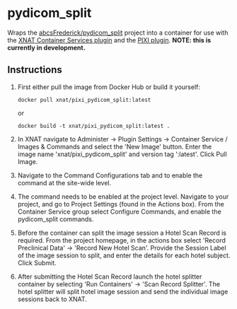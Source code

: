 # pydicom_split

Wraps the [abcsFrederick/pydicom_split](https://github.com/abcsFrederick/pydicom_split) project into a container for use
with the [XNAT Container Services plugin](https://github.com/NrgXnat/container-service) and the 
[PIXI plugin](https://bitbucket.org/xnatx/pixi-plugin/src/main/). **NOTE: this is currently in development.**

## Instructions

1. First either pull the image from Docker Hub or build it yourself:

    `docker pull xnat/pixi_pydicom_split:latest`

    or

    `docker build -t xnat/pixi_pydicom_split:latest .`

2. In XNAT navigate to Administer -> Plugin Settings -> Container Service / Images & Commands and select the 'New Image'
button. Enter the image name 'xnat/pixi_pydicom_split' and version tag ':latest'. Click Pull Image.

3. Navigate to the Command Configurations tab and to enable the command at the site-wide level.

4. The command needs to be enabled at the project level. Navigate to your project, and go to Project Settings 
(found in the Actions box). From the Container Service group select Configure Commands, and enable the pydicom_split
commands.

5. Before the container can split the image session a Hotel Scan Record is required. From the project homepage, in the 
actions box select 'Record Preclinical Data' -> 'Record New Hotel Scan'. Provide the Session Label of the image session to 
split, and enter the details for each hotel subject. Click Submit.

6. After submitting the Hotel Scan Record launch the hotel splitter container by selecting 'Run Containers' -> 
'Scan Record Splitter'. The hotel splitter will split hotel image session and send the individual image sessions back to
XNAT.

